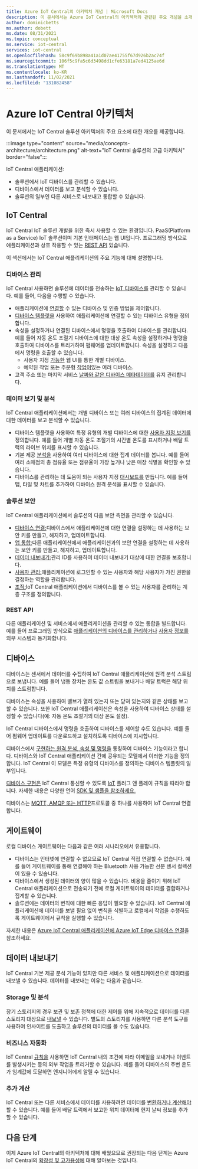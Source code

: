 ```yaml
---
title: Azure IoT Central의 아키텍처 개념 | Microsoft Docs
description: 이 문서에서는 Azure IoT Central의 아키텍처와 관련된 주요 개념을 소개합니다.
author: dominicbetts
ms.author: dobett
ms.date: 08/31/2021
ms.topic: conceptual
ms.service: iot-central
services: iot-central
ms.openlocfilehash: 58c9f69b898a41a1d07ae41755f67d926b2ac74f
ms.sourcegitcommit: 106f5c9fa5c6d3498dd1cfe63181a7ed4125ae6d
ms.translationtype: MT
ms.contentlocale: ko-KR
ms.lasthandoff: 11/02/2021
ms.locfileid: "131082458"
---
```

# <a name="azure-iot-central-architecture"></a>Azure IoT Central 아키텍처

이 문서에서는 IoT Central 솔루션 아키텍처의 주요 요소에 대한 개요를 제공합니다.

:::image type="content" source="media/concepts-architecture/architecture.png" alt-text="IoT Central 솔루션의 고급 아키텍처" border="false":::

IoT Central 애플리케이션:

- 솔루션에서 IoT 디바이스를 관리할 수 있습니다.
- 디바이스에서 데이터를 보고 분석할 수 있습니다.
- 솔루션의 일부인 다른 서비스로 내보내고 통합할 수 있습니다.

## <a name="iot-central"></a>IoT Central

IoT Central IoT 솔루션 개발을 위한 즉시 사용할 수 있는 환경입니다. PaaS(Platform as a Service) IoT 솔루션이며 기본 인터페이스는 웹 UI입니다. 프로그래밍 방식으로 애플리케이션과 상호 작용할 수 있는 [REST API](#rest-api) 있습니다.

이 섹션에서는 IoT Central 애플리케이션의 주요 기능에 대해 설명합니다.

### <a name="manage-devices"></a>디바이스 관리

IoT Central 사용하면 솔루션에 데이터를 전송하는 [IoT 디바이스를](#devices) 관리할 수 있습니다. 예를 들어, 다음을 수행할 수 있습니다.

- 애플리케이션에 [연결할](concepts-get-connected.md) 수 있는 디바이스 및 인증 방법을 제어합니다.
- [디바이스 템플릿을](concepts-device-templates.md) 사용하여 애플리케이션에 연결할 수 있는 디바이스 유형을 정의합니다.
- 속성을 설정하거나 연결된 디바이스에서 명령을 호출하여 디바이스를 관리합니다. 예를 들어 자동 온도 조절기 디바이스에 대한 대상 온도 속성을 설정하거나 명령을 호출하여 디바이스를 트리거하여 펌웨어를 업데이트합니다. 속성을 설정하고 다음에서 명령을 호출할 수 있습니다.
  - 사용자 지정 [가능한](concepts-device-templates.md#views) 웹 UI를 통한 개별 디바이스.
  - 예약된 작업 또는 주문형 [작업이](howto-manage-devices-in-bulk.md)있는 여러 디바이스.
- 고객 주소 또는 마지막 서비스 [날짜와 같은 디바이스 메타데이터를](concepts-device-templates.md#cloud-properties) 유지 관리합니다.

### <a name="view-and-analyze-data"></a>데이터 보기 및 분석

IoT Central 애플리케이션에서는 개별 디바이스 또는 여러 디바이스의 집계된 데이터에 대한 데이터를 보고 분석할 수 있습니다.

- 디바이스 템플릿을 사용하여 특정 유형의 개별 디바이스에 대한 [사용자 지정 보기를](howto-set-up-template.md#views) 정의합니다. 예를 들어 개별 자동 온도 조절기의 시간별 온도를 표시하거나 배달 트럭의 라이브 위치를 표시할 수 있습니다.
- 기본 제공 [분석을](tutorial-use-device-groups.md) 사용하여 여러 디바이스에 대한 집계 데이터를 봅니다. 예를 들어 여러 소매점의 총 점유율 또는 점유율이 가장 높거나 낮은 매장 식별을 확인할 수 있습니다.
- 디바이스를 관리하는 데 도움이 되는 사용자 지정 [대시보드를](howto-manage-dashboards.md) 만듭니다. 예를 들어 맵, 타일 및 차트를 추가하여 디바이스 원격 분석을 표시할 수 있습니다.  

### <a name="secure-your-solution"></a>솔루션 보안

IoT Central 애플리케이션에서 솔루션의 다음 보안 측면을 관리할 수 있습니다.

- [디바이스 연결:](concepts-get-connected.md)디바이스에서 애플리케이션에 대한 연결을 설정하는 데 사용하는 보안 키를 만들고, 해지하고, 업데이트합니다.
- [앱 통합:](howto-authorize-rest-api.md#get-an-api-token)다른 애플리케이션에서 애플리케이션과의 보안 연결을 설정하는 데 사용하는 보안 키를 만들고, 해지하고, 업데이트합니다.
- [데이터 내보내기:](howto-export-data.md#connection-options)관리 ID를 사용하여 데이터 내보내기 대상에 대한 연결을 보호합니다.
- [사용자 관리:](howto-manage-users-roles.md)애플리케이션에 로그인할 수 있는 사용자와 해당 사용자가 가진 권한을 결정하는 역할을 관리합니다.
- [조직:](howto-create-organizations.md)IoT Central 애플리케이션에서 디바이스를 볼 수 있는 사용자를 관리하는 계층 구조를 정의합니다.

### <a name="rest-api"></a>REST API

다른 애플리케이션 및 서비스에서 애플리케이션을 관리할 수 있는 통합을 빌드합니다. 예를 들어 프로그래밍 방식으로 [애플리케이션의 디바이스를 관리하거나](howto-control-devices-with-rest-api.md) [사용자 정보를](howto-manage-users-roles-with-rest-api.md) 외부 시스템과 동기화합니다.

## <a name="devices"></a>디바이스

디바이스는 센서에서 데이터를 수집하여 IoT Central 애플리케이션에 원격 분석 스트림으로 보냅니다. 예를 들어 냉동 장치는 온도 값 스트림을 보내거나 배달 트럭은 해당 위치를 스트림합니다.

디바이스는 속성을 사용하여 밸브가 열려 있는지 또는 닫혀 있는지와 같은 상태를 보고할 수 있습니다. 또한 IoT Central 애플리케이션은 속성을 사용하여 디바이스 상태를 설정할 수 있습니다(예: 자동 온도 조절기의 대상 온도 설정).

IoT Central 디바이스에서 명령을 호출하여 디바이스를 제어할 수도 있습니다. 예를 들어 펌웨어 업데이트를 다운로드하고 설치하도록 디바이스에 지시합니다.

디바이스에서 [구현하는 원격 분석, 속성 및 명령을](concepts-telemetry-properties-commands.md) 통칭하여 디바이스 기능이라고 합니다. 디바이스와 IoT Central 애플리케이션 간에 공유되는 모델에서 이러한 기능을 정의합니다. IoT Central 이 모델은 특정 유형의 디바이스를 정의하는 디바이스 템플릿의 일부입니다.

[디바이스 구현은](tutorial-connect-device.md) IoT Central 통신할 수 있도록 [IoT](../../iot-develop/concepts-convention.md) 플러그 앤 플레이 규칙을 따라야 합니다. 자세한 내용은 다양한 언어 [SDK 및 샘플을 참조하세요.](../../iot-develop/libraries-sdks.md)

디바이스는 [MQTT, AMQP 또는 HTTP](../../iot-hub/iot-hub-devguide-protocols.md)프로토콜 중 하나를 사용하여 IoT Central 연결합니다.

## <a name="gateways"></a>게이트웨이

로컬 디바이스 게이트웨이는 다음과 같은 여러 시나리오에서 유용합니다.

- 디바이스는 인터넷에 연결할 수 없으므로 IoT Central 직접 연결할 수 없습니다. 예를 들어 게이트웨이를 통해 연결해야 하는 Bluetooth 사용 가능한 선분 센서 컬렉션이 있을 수 있습니다.
- 디바이스에서 생성된 데이터의 양이 많을 수 있습니다. 비용을 줄이기 위해 IoT Central 애플리케이션으로 전송되기 전에 로컬 게이트웨이의 데이터를 결합하거나 집계할 수 있습니다.
- 솔루션에는 데이터의 변칙에 대한 빠른 응답이 필요할 수 있습니다. IoT Central 애플리케이션에 데이터를 보낼 필요 없이 변칙을 식별하고 로컬에서 작업을 수행하도록 게이트웨이에서 규칙을 실행할 수 있습니다.

자세한 내용은 [Azure IoT Central 애플리케이션에 Azure IoT Edge 디바이스 연결](concepts-iot-edge.md)을 참조하세요.

## <a name="data-export"></a>데이터 내보내기

IoT Central 기본 제공 분석 기능이 있지만 다른 서비스 및 애플리케이션으로 데이터를 내보낼 수 있습니다. 데이터를 내보내는 이유는 다음과 같습니다.

### <a name="storage-and-analysis"></a>Storage 및 분석

장기 스토리지의 경우 보관 및 보존 정책에 대한 제어를 위해 지속적으로 데이터를 다른 스토리지 대상으로 [내보낼](howto-export-data.md) 수 있습니다. 별도의 스토리지를 사용하면 다른 분석 도구를 사용하여 인사이트를 도출하고 솔루션의 데이터를 볼 수도 있습니다.

### <a name="business-automation"></a>비즈니스 자동화

IoT Central [규칙을](howto-configure-rules-advanced.md) 사용하면 IoT Central 내의 조건에 따라 이메일을 보내거나 이벤트를 발생시키는 등의 외부 작업을 트리거할 수 있습니다. 예를 들어 디바이스의 주변 온도가 임계값에 도달하면 엔지니어에게 알릴 수 있습니다.

### <a name="additional-computation"></a>추가 계산

IoT Central 또는 다른 서비스에서 데이터를 사용하려면 데이터를 [변환하거나 계산해야](howto-transform-data.md) 할 수 있습니다. 예를 들어 배달 트럭에서 보고한 위치 데이터에 현지 날씨 정보를 추가할 수 있습니다.

## <a name="next-steps"></a>다음 단계

이제 Azure IoT Central의 아키텍처에 대해 배웠으므로 권장되는 다음 단계는 Azure IoT Central의 [확장성 및 고가용성에](concepts-scalability-availability.md) 대해 알아보는 것입니다.
